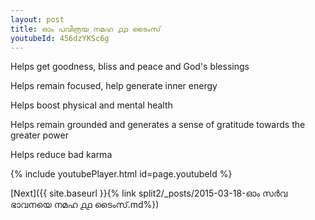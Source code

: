 ```yaml
---
layout: post
title: ഓം പവിത്രയ നമഹ ൧൧ ടൈംസ്
youtubeId: 456dzYKSc6g
---
```

 
 
Helps get goodness, bliss and peace and God's blessings
 
Helps remain focused, help generate inner energy 
 
Helps boost physical and mental health 
 
Helps remain grounded and generates a sense of gratitude towards the greater power 
 
Helps reduce bad karma
 
 
 
 


{% include youtubePlayer.html id=page.youtubeId %}
 
[Next]({{ site.baseurl }}{% link  split2/_posts/2015-03-18-ഓം സർവ ഭാവനയെ നമഹ ൧൧ ടൈംസ്.md%})
 
